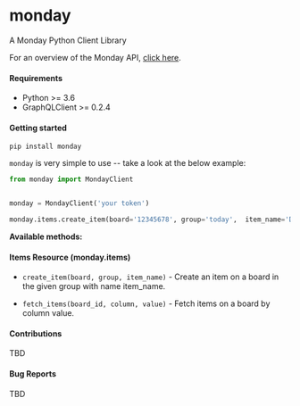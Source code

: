 # monday
A Monday Python Client Library


For an overview of the Monday API, [click here](https://monday.com/developers/v2#introduction-section).


#### Requirements
- Python >= 3.6
- GraphQLClient >= 0.2.4

#### Getting started
`pip install monday`

`monday` is very simple to use -- take a look at the below example:
```python
from monday import MondayClient


monday = MondayClient('your token')

monday.items.create_item(board='12345678', group='today',  item_name='Do a thing'

```

**Available methods:**
#### Items Resource (monday.items)
- `create_item(board, group, item_name)` - Create an item on a board in the given group with name item_name. 

- `fetch_items(board_id, column, value)` - Fetch items on a board by column value.


#### Contributions
TBD

#### Bug Reports
TBD 
